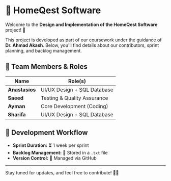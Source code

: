 # 🏡 HomeQest Software

Welcome to the **Design and Implementation of the HomeQest Software** project! 🚀  

This project is developed as part of our coursework under the guidance of **Dr. Ahmad Akash**. Below, you'll find details about our contributors, sprint planning, and backlog management.

## 👥 Team Members & Roles

| **Name**       | **Role(s)**                  |
|----------------|-----------------------------|
| **Anastasios** | UI/UX Design + SQL Database |
| **Saeed**      | Testing & Quality Assurance |
| **Ayman**      | Core Development (Coding)   |
| **Sharifa**    | UI/UX Design + SQL Database |

## 📌 Development Workflow

- **Sprint Duration:** ⏳ 1 week per sprint  
- **Backlog Management:** 📜 Stored in a `.txt` file  
- **Version Control:** 🔄 Managed via GitHub  

---

Stay tuned for updates, and feel free to contribute! 🚀🎯  
